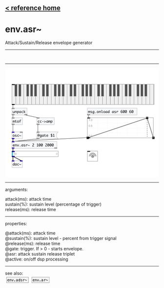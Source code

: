[< reference home](index.html)
---

# env.asr~


Attack/Sustain/Release envelope generator

---

<br>


---


![example](examples/env.asr~-example.jpg)

---
arguments:

attack(ms): attack
            time<br>
sustain(%): 
            sustain level (percentage of trigger)<br>
release(ms): release
            time<br>

---
properties:

@attack(ms): attack time<br>
@sustain(%): sustain level - percent from trigger signal<br>
@release(ms): release time<br>
@gate: trigger. If
            &gt; 0 - starts envelope.<br>
@asr: attack sustain release
            triplet<br>
@active: on/off dsp
            processing<br>

---
see also:<br>
[![env.adsr~](img/object_env.adsr~.png)](env.adsr~.html)
[![env.ar~](img/object_env.ar~.png)](env.ar~.html)
